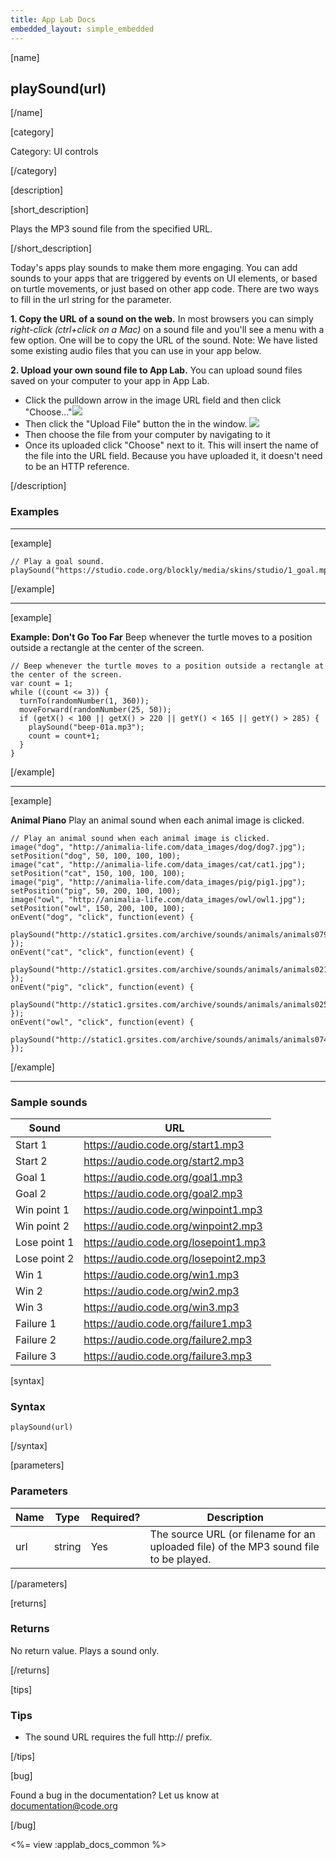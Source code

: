 ```yaml
---
title: App Lab Docs
embedded_layout: simple_embedded
---
```


[name]

## playSound(url)

[/name]

[category]

Category: UI controls

[/category]

[description]

[short_description]

Plays the MP3 sound file from the specified URL.

[/short_description]

Today's apps play sounds to make them more engaging. You can add sounds to your apps that are triggered by events on UI elements, or based on turtle movements, or just based on other app code. There are two ways to fill in the url string for the parameter.

**1. Copy the URL of a sound on the web.**
In most browsers you can simply *right-click (ctrl+click on a Mac)* on a sound file and you'll see a menu with a few option. One will be to copy the URL of the sound.  Note: We have listed some existing audio files that you can use in your app below.

**2. Upload your own sound file to App Lab.**
You can upload sound files saved on your computer to your app in App Lab.

- Click the pulldown arrow in the image URL field and then click "Choose..."![](https://images.code.org/fd732bd6408f4b057f25b1dad946cb13-image-1447331874346.jpg)
- Then click the "Upload File" button the in the window.
![](https://images.code.org/4e33ebc4011b5eb6590f573ada3ed1da-image-1444241056243.04.04%20PM.png)
- Then choose the file from your computer by navigating to it
- Once its uploaded click "Choose" next to it.  This will insert the name of the file into the URL field.  Because you have uploaded it, it doesn't need to be an HTTP reference.

[/description]

### Examples
____________________________________________________

[example]

```
// Play a goal sound.
playSound("https://studio.code.org/blockly/media/skins/studio/1_goal.mp3");
```

[/example]

____________________________________________________

[example]

**Example: Don't Go Too Far** Beep whenever the turtle moves to a position outside a rectangle at the center of the screen.

```
// Beep whenever the turtle moves to a position outside a rectangle at the center of the screen.
var count = 1;
while ((count <= 3)) {
  turnTo(randomNumber(1, 360));
  moveForward(randomNumber(25, 50));
  if (getX() < 100 || getX() > 220 || getY() < 165 || getY() > 285) {
    playSound("beep-01a.mp3");
    count = count+1;
  }
}
```

[/example]

____________________________________________________

[example]

**Animal Piano** Play an animal sound when each animal image is clicked.

```
// Play an animal sound when each animal image is clicked. 
image("dog", "http://animalia-life.com/data_images/dog/dog7.jpg");
setPosition("dog", 50, 100, 100, 100);
image("cat", "http://animalia-life.com/data_images/cat/cat1.jpg");
setPosition("cat", 150, 100, 100, 100);
image("pig", "http://animalia-life.com/data_images/pig/pig1.jpg");
setPosition("pig", 50, 200, 100, 100);
image("owl", "http://animalia-life.com/data_images/owl/owl1.jpg");
setPosition("owl", 150, 200, 100, 100);
onEvent("dog", "click", function(event) {
  playSound("http://static1.grsites.com/archive/sounds/animals/animals079.mp3");
});
onEvent("cat", "click", function(event) {
  playSound("http://static1.grsites.com/archive/sounds/animals/animals021.mp3");
});
onEvent("pig", "click", function(event) {
  playSound("http://static1.grsites.com/archive/sounds/animals/animals025.mp3");
});
onEvent("owl", "click", function(event) {
  playSound("http://static1.grsites.com/archive/sounds/animals/animals074.mp3");
});
```

[/example]
____________________________________________________

### Sample sounds
| Sound  | URL | 
|-----------------|------|
| Start 1 | https://audio.code.org/start1.mp3 |
| Start 2 | https://audio.code.org/start2.mp3 |
| Goal 1 | https://audio.code.org/goal1.mp3 |
| Goal 2 | https://audio.code.org/goal2.mp3 |
| Win point 1 | https://audio.code.org/winpoint1.mp3 |
| Win point 2 | https://audio.code.org/winpoint2.mp3 |
| Lose point 1 | https://audio.code.org/losepoint1.mp3 |
| Lose point 2 | https://audio.code.org/losepoint2.mp3 |
| Win 1 | https://audio.code.org/win1.mp3 |
| Win 2 | https://audio.code.org/win2.mp3 |
| Win 3 | https://audio.code.org/win3.mp3 |
| Failure 1 | https://audio.code.org/failure1.mp3 |
| Failure 2 | https://audio.code.org/failure2.mp3 |
| Failure 3 | https://audio.code.org/failure3.mp3 |

[syntax]

### Syntax

```
playSound(url)
```

[/syntax]

[parameters]

### Parameters

| Name  | Type | Required? | Description |
|-----------------|------|-----------|-------------|
| url | string | Yes | The source URL (or filename for an uploaded file) of the MP3 sound file to be played. |

[/parameters]

[returns]

### Returns
No return value. Plays a sound only.

[/returns]

[tips]

### Tips

- The sound URL requires the full http:// prefix.

[/tips]

[bug]

Found a bug in the documentation? Let us know at documentation@code.org

[/bug]

<%= view :applab_docs_common %>
